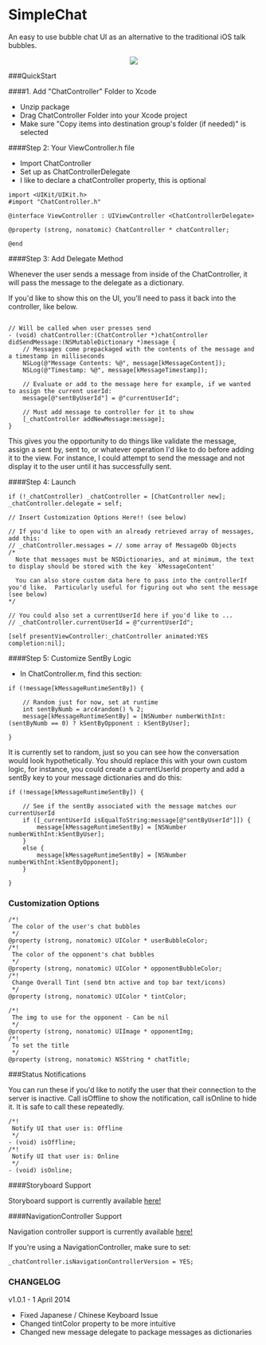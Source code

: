 SimpleChat
==========

An easy to use bubble chat UI as an alternative to the traditional iOS talk bubbles.

<p align="center">
  <img src="http://i.stack.imgur.com/OrRIO.png?raw=true"><img />
</p>


###QuickStart

####1. Add "ChatController" Folder to Xcode

- Unzip package
- Drag ChatController Folder into your Xcode project
- Make sure "Copy items into destination group's folder (if needed)" is selected

####Step 2: Your ViewController.h file

- Import ChatController
- Set up as ChatControllerDelegate
- I like to declare a chatController property, this is optional

```ObjC
import <UIKit/UIKit.h>
#import "ChatController.h"

@interface ViewController : UIViewController <ChatControllerDelegate>

@property (strong, nonatomic) ChatController * chatController;

@end
```

####Step 3: Add Delegate Method

Whenever the user sends a message from inside of the ChatController, it will pass the message to the delegate as a dictionary.

If you'd like to show this on the UI, you'll need to pass it back into the controller, like below.  

```ObjC

// Will be called when user presses send
- (void) chatController:(ChatController *)chatController didSendMessage:(NSMutableDictionary *)message {
    // Messages come prepackaged with the contents of the message and a timestamp in milliseconds
    NSLog(@"Message Contents: %@", message[kMessageContent]);
    NSLog(@"Timestamp: %@", message[kMessageTimestamp]);
    
    // Evaluate or add to the message here for example, if we wanted to assign the current userId:
    message[@"sentByUserId"] = @"currentUserId";
    
    // Must add message to controller for it to show
    [_chatController addNewMessage:message];
}

```

This gives you the opportunity to do things like validate the message, assign a sent by, sent to, or whatever operation I'd like to do before adding it to the view.  For instance, I could attempt to send the message and not display it to the user until it has successfully sent.

####Step 4: Launch

```ObjC
if (!_chatController) _chatController = [ChatController new];
_chatController.delegate = self;

// Insert Customization Options Here!! (see below)

// If you'd like to open with an already retrieved array of messages, add this:
// _chatController.messages = // some array of MessageOb Objects
/*
  Note that messages must be NSDictionaries, and at minimum, the text to display should be stored with the key `kMessageContent' 
  
  You can also store custom data here to pass into the controllerIf you'd like.  Particularly useful for figuring out who sent the message (see below)
*/

// You could also set a currentUserId here if you'd like to ...
// _chatController.currentUserId = @"currentUserId";

[self presentViewController:_chatController animated:YES completion:nil];
```    


####Step 5: Customize SentBy Logic

- In ChatController.m, find this section:
```ObjC
if (!message[kMessageRuntimeSentBy]) {
        
    // Random just for now, set at runtime
    int sentByNumb = arc4random() % 2;
    message[kMessageRuntimeSentBy] = [NSNumber numberWithInt:(sentByNumb == 0) ? kSentByOpponent : kSentByUser];

}
```
It is currently set to random, just so you can see how the conversation would look hypothetically. You should replace this with your own custom logic, for instance, you could create a currentUserId property and add a sentBy key to your message dictionaries and do this:
```ObjC
if (!message[kMessageRuntimeSentBy]) {
        
    // See if the sentBy associated with the message matches our currentUserId
    if ([_currentUserId isEqualToString:message[@"sentByUserId"]]) {
        message[kMessageRuntimeSentBy] = [NSNumber numberWithInt:kSentByUser];
    }
    else {
        message[kMessageRuntimeSentBy] = [NSNumber numberWithInt:kSentByOpponent];
    }

}
```


### Customization Options

```ObjC
/*!
 The color of the user's chat bubbles
 */
@property (strong, nonatomic) UIColor * userBubbleColor;
/*!
 The color of the opponent's chat bubbles
 */
@property (strong, nonatomic) UIColor * opponentBubbleColor;
/*!
 Change Overall Tint (send btn active and top bar text/icons) 
 */
@property (strong, nonatomic) UIColor * tintColor;

/*!
 The img to use for the opponent - Can be nil
 */
@property (strong, nonatomic) UIImage * opponentImg;
/*!
 To set the title
 */
@property (strong, nonatomic) NSString * chatTitle;
```
###Status Notifications

You can run these if you'd like to notify the user that their connection to the server is inactive.  Call isOffline to show the notification, call isOnline to hide it.  It is safe to call these repeatedly.
```ObjC
/*!
 Notify UI that user is: Offline
 */
- (void) isOffline;
/*!
 Notify UI that user is: Online
 */
- (void) isOnline;
```

####Storyboard Support

Storyboard support is currently available <a href="https://github.com/LoganWright/SimpleChat/tree/Storyboards">here!</a>

####NavigationController Support

Navigation controller support is currently available <a href="https://github.com/LoganWright/SimpleChat/tree/NavigationController">here!</a>

If you're using a NavigationController, make sure to set:

```ObjC
_chatController.isNavigationControllerVersion = YES;
```


<h3> CHANGELOG </h3>

v1.0.1 - 1 April 2014

- Fixed Japanese / Chinese Keyboard Issue
- Changed tintColor property to be more intuitive
- Changed new message delegate to package messages as dictionaries

